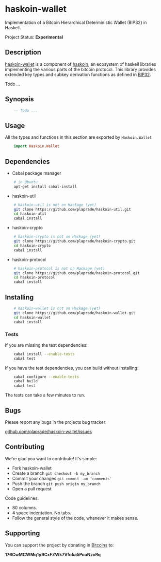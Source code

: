 # haskoin-wallet

Implementation of a Bitcoin Hierarchical Deterministic Wallet (BIP32) in
Haskell. 

Project Status: **Experimental**

## Description

[haskoin-wallet](http://github.com/plaprade/haskoin-wallet) is a component of
[haskoin](http://github.com/plaprade/haskoin), an ecosystem of haskell
libraries implementing the various parts of the bitcoin protocol. This library
provides extended key types and subkey derivation functions as defined in
[BIP32](http://en.bitcoin.it/wiki/BIP_0032).

Todo ...

## Synopsis

```haskell
    -- Todo ...
```

## Usage

All the types and functions in this section are exported by `Haskoin.Wallet`

```haskell
    import Haskoin.Wallet
```
## Dependencies

- Cabal package manager

```sh
    # in Ubuntu
    apt-get install cabal-install
```

- haskoin-util

```sh
    # haskoin-util is not on Hackage (yet) 
    git clone https://github.com/plaprade/haskoin-util.git
    cd haskoin-util
    cabal install
```

- haskoin-crypto

```sh
    # haskoin-crypto is not on Hackage (yet) 
    git clone https://github.com/plaprade/haskoin-crypto.git
    cd haskoin-crypto
    cabal install
```

- haskoin-protocol

```sh
    # haskoin-protocol is not on Hackage (yet) 
    git clone https://github.com/plaprade/haskoin-protocol.git
    cd haskoin-protocol
    cabal install
```

## Installing

```sh
    # haskoin-wallet is not on Hackage (yet) 
    git clone https://github.com/plaprade/haskoin-wallet.git
    cd haskoin-wallet
    cabal install
```

### Tests

If you are missing the test dependencies:

```sh
    cabal install --enable-tests
    cabal test
```

If you have the test dependencies, you can build without installing:

```sh
    cabal configure --enable-tests
    cabal build
    cabal test
```

The tests can take a few minutes to run.

## Bugs

Please report any bugs in the projects bug tracker:

[github.com/plaprade/haskoin-wallet/issues](http://github.com/plaprade/haskoin-wallet/issues)

## Contributing

We're glad you want to contribute! It's simple:

- Fork haskoin-wallet
- Create a branch `git checkout -b my_branch`
- Commit your changes `git commit -am 'comments'`
- Push the branch `git push origin my_branch`
- Open a pull request

Code guidelines:

- 80 columns.
- 4 space indentation. No tabs.
- Follow the general style of the code, whenever it makes sense.

## Supporting

You can support the project by donating in [Bitcoins](http://www.bitcoin.org)
to:

**176CwMCWMq1y9CxFZWk7Vfoka5PoaNzxRq**

